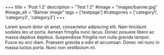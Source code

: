 +++
title = 'Post 1 2'
description = "Test 1 2"
#image = "images/banner.jpg"
#image_alt = "Banner image"
tags = ['testpage']
#categories = ['category1', 'category2', 'category3']
+++

Lorem ipsum dolor sit amet, consectetur adipiscing elit. Nam tincidunt sodales leo ut porta. Aenean fringilla nunc lacus. Donec posuere libero ac massa dapibus dapibus. Suspendisse fringilla non nulla gravida tempor. Fusce eu orci diam. Praesent gravida a odio et accumsan. Donec vel nunc in massa luctus porta. Nunc non vestibulum mi.
